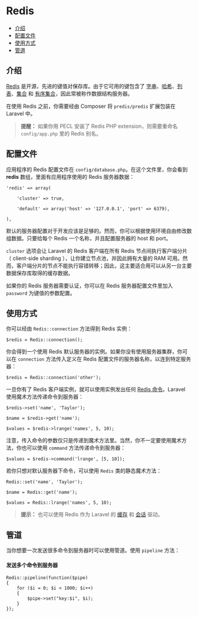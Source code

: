 # Redis

- [介绍](#introduction)
- [配置文件](#configuration)
- [使用方式](#usage)
- [管道](#pipelining)

<a name="introduction"></a>
## 介绍

[Redis](http://redis.io) 是开源，先进的键值对保存库。由于它可用的键包含了 [字串](http://redis.io/topics/data-types#strings)、[哈希](http://redis.io/topics/data-types#hashes)、[列表](http://redis.io/topics/data-types#lists)、[集合](http://redis.io/topics/data-types#sets) 和 [有序集合](http://redis.io/topics/data-types#sorted-sets)，因此常被称作数据结构服务器。

在使用 Redis 之前，你需要经由 Composer 将 `predis/predis` 扩展包装在 Laravel 中。

> **提醒：** 如果你用 PECL 安装了 Redis PHP extension，则需要重命名 `config/app.php` 里的 Redis 别名。

<a name="configuration"></a>
## 配置文件

应用程序的 Redis 配置文件在 `config/database.php`。在这个文件里，你会看到 **redis** 数组，里面有应用程序使用的 Redis 服务器数据：

	'redis' => array(

		'cluster' => true,

		'default' => array('host' => '127.0.0.1', 'port' => 6379),

	),

默认的服务器配置对于开发应该是足够的。然而，你可以根据使用环境自由修改数组数据。只要给每个 Redis 一个名称，并且配置服务器的 host 和 port。

`cluster` 选项会让 Laravel 的 Redis 客户端在所有 Redis 节点间执行客户端分片（ client-side sharding ），让你建立节点池，并因此拥有大量的 RAM 可用。然而，客户端分片的节点不能执行容错转移；因此，这主要适合用可以从另一台主要数据保存库取得的缓存数据。

如果你的 Redis 服务器需要认证，你可以在 Redis 服务器配置文件里加入 `password` 为键值的参数配置。

<a name="usage"></a>
## 使用方式

你可以经由 `Redis::connection` 方法得到 Redis 实例：

	$redis = Redis::connection();

你会得到一个使用 Redis 默认服务器的实例。如果你没有使用服务器集群，你可以在 `connection` 方法传入定义在 Redis 配置文件的服务器名称，以连到特定服务器：

	$redis = Redis::connection('other');

一旦你有了 Redis 客户端实例，就可以使用实例发出任何 [Redis 命令](http://redis.io/commands)。Laravel 使用魔术方法传递命令到服务器：

	$redis->set('name', 'Taylor');

	$name = $redis->get('name');

	$values = $redis->lrange('names', 5, 10);

注意，传入命令的参数仅只是传递到魔术方法里。当然，你不一定要使用魔术方法，你也可以使用 `command` 方法传递命令到服务器：

	$values = $redis->command('lrange', [5, 10]);

若你只想对默认服务器下命令，可以使用 `Redis` 类的静态魔术方法：

	Redis::set('name', 'Taylor');

	$name = Redis::get('name');

	$values = Redis::lrange('names', 5, 10);

> **提示：** 也可以使用 Redis 作为 Laravel 的 [缓存](/docs/5.0/cache) 和 [会话](/docs/5.0/session) 驱动。

<a name="pipelining"></a>
## 管道

当你想要一次发送很多命令到服务器时可以使用管道。使用 `pipeline` 方法：

#### 发送多个命令到服务器

	Redis::pipeline(function($pipe)
	{
		for ($i = 0; $i < 1000; $i++)
		{
			$pipe->set("key:$i", $i);
		}
	});
